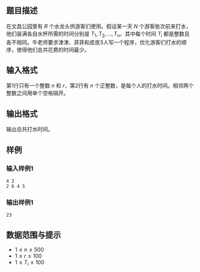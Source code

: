 ## 题目描述
在文昌公园里有 $R$ 个水龙头供游客们使用。假设某一天 $N$ 个游客依次前来打水，他们装满各自水杯所需的时间分别是 $T_1, T_2, ..., T_n$，其中每个时间 $T_i$ 都是整数且各不相同。牛老师要求津津、菲菲和皮皮3人写一个程序，优化游客们打水的顺序，使得他们总共花费的时间最少。

## 输入格式
第1行只有一个整数 $n$ 和 $r$，第2行有 $n$ 个正整数，是每个人的打水时间。相邻两个整数之间用单个空格隔开。

## 输出格式
输出总共打水时间。

## 样例

### 输入样例1
```
4 2
2 6 4 5
```

### 输出样例1
```
23
```

## 数据范围与提示
- $1 \leq n \leq 500$
- $1 \leq r \leq 100$
- $1 \leq T_i \leq 100$

